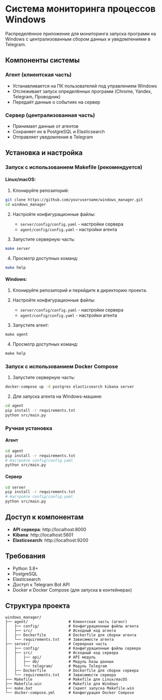 # Система мониторинга процессов Windows

Распределённое приложение для мониторинга запуска программ на Windows с централизованным сбором данных и уведомлениями в Telegram.

## Компоненты системы

### Агент (клиентская часть)
- Устанавливается на ПК пользователей под управлением Windows
- Отслеживает запуск определённых программ (Chrome, Yandex, Telegram, Проводник)
- Передаёт данные о событиях на сервер

### Сервер (централизованная часть)
- Принимает данные от агентов
- Сохраняет их в PostgreSQL и Elasticsearch
- Отправляет уведомления в Telegram

## Установка и настройка

### Запуск с использованием Makefile (рекомендуется)

#### Linux/macOS:

1. Клонируйте репозиторий:
```bash
git clone https://github.com/yourusername/windows_manager.git
cd windows_manager
```

2. Настройте конфигурационные файлы:
   - `server/config/config.yaml` - настройки сервера
   - `agent/config/config.yaml` - настройки агента

3. Запустите серверную часть:
```bash
make server
```

4. Просмотр доступных команд:
```bash
make help
```

#### Windows:

1. Клонируйте репозиторий и перейдите в директорию проекта.

2. Настройте конфигурационные файлы:
   - `server/config/config.yaml` - настройки сервера
   - `agent/config/config.yaml` - настройки агента

3. Запустите агент:
```cmd
make agent
```

4. Просмотр доступных команд:
```cmd
make help
```

### Запуск с использованием Docker Compose

1. Запустите серверную часть:
```bash
docker-compose up -d postgres elasticsearch kibana server
```

2. Для запуска агента на Windows-машине:
```bash
cd agent
pip install -r requirements.txt
python src/main.py
```

### Ручная установка

#### Агент
```bash
cd agent
pip install -r requirements.txt
# Настройте config/config.yaml
python src/main.py
```

#### Сервер
```bash
cd server
pip install -r requirements.txt
# Настройте config/config.yaml
python src/main.py
```

## Доступ к компонентам

- **API сервера**: http://localhost:8000
- **Kibana**: http://localhost:5601
- **Elasticsearch**: http://localhost:9200

## Требования
- Python 3.8+
- PostgreSQL
- Elasticsearch
- Доступ к Telegram Bot API
- Docker и Docker Compose (для запуска в контейнерах)

## Структура проекта

```
windows_manager/
├── agent/                  # Клиентская часть (агент)
│   ├── config/             # Конфигурационные файлы агента
│   ├── src/                # Исходный код агента
│   ├── Dockerfile          # Dockerfile для сборки агента
│   └── requirements.txt    # Зависимости агента
├── server/                 # Серверная часть
│   ├── config/             # Конфигурационные файлы сервера
│   ├── src/                # Исходный код сервера
│   │   ├── api/            # API модуль
│   │   ├── db/             # Модуль базы данных
│   │   └── telegram/       # Модуль Telegram
│   ├── Dockerfile          # Dockerfile для сборки сервера
│   └── requirements.txt    # Зависимости сервера
├── Makefile                # Makefile для Linux/macOS
├── Makefile.win            # Makefile для Windows
├── make.bat                # Скрипт запуска Makefile.win
└── docker-compose.yml      # Конфигурация Docker Compose
``` 